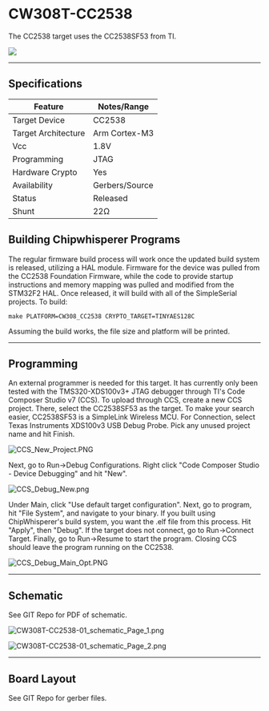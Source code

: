 # CW308T-CC2538

The CC2538 target uses the CC2538SF53 from TI.

![](Images/CC2538_Wiki.PNG)

---

## Specifications

| Feature | Notes/Range |
|---------|----------|
| Target Device | CC2538 |
| Target Architecture | Arm Cortex-M3 |
| Vcc | 1.8V |
| Programming | JTAG |
| Hardware Crypto | Yes |
| Availability | Gerbers/Source |
| Status | Released |
| Shunt | 22Ω |

## Building Chipwhisperer Programs

The regular firmware build process will work once the updated build
system is released, utilizing a HAL module. Firmware for the device was
pulled from the CC2538 Foundation Firmware, while the code to provide
startup instructions and memory mapping was pulled and modified from the
STM32F2 HAL. Once released, it will build with all of the SimpleSerial
projects. To build:

`make PLATFORM=CW308_CC2538 CRYPTO_TARGET=TINYAES128C`

Assuming the build works, the file size and platform will be printed.

---

## Programming

An external programmer is needed for this target. It has currently only
been tested with the TMS320-XDS100v3+ JTAG debugger through TI's Code
Composer Studio v7 (CCS). To upload through CCS, create a new CCS
project. There, select the CC2538SF53 as the target. To make your search
easier, CC2538SF53 is a SimpleLink Wireless MCU. For Connection, select
Texas Instruments XDS100v3 USB Debug Probe. Pick any unused project name
and hit Finish.

![CCS\_New\_Project.PNG](Images/CCS_New_Project.png "CCS_New_Project.PNG")

Next, go to Run->Debug Configurations. Right click "Code Composer
Studio - Device Debugging" and hit "New".

![CCS\_Debug\_New.png](Images/CCS_Debug_New.png "CCS_Debug_New.png")

Under Main, click "Use default target configuration". Next, go to
program, hit "File System", and navigate to your binary. If you built
using ChipWhisperer's build system, you want the .elf file from this
process. Hit "Apply", then "Debug". If the target does not connect, go
to Run-\>Connect Target. Finally, go to Run-\>Resume to start the
program. Closing CCS should leave the program running on the CC2538.

![CCS\_Debug\_Main\_Opt.PNG](Images/CCS_Debug_Main_Opt.png
"CCS_Debug_Main_Opt.PNG")

---

## Schematic

See GIT Repo for PDF of schematic.

![CW308T-CC2538-01\_schematic\_Page\_1.png](Images/CW308T-CC2538-01_schematic_Page_1.png
"CW308T-CC2538-01_schematic_Page_1.png")

![CW308T-CC2538-01\_schematic\_Page\_2.png](Images/CW308T-CC2538-01_schematic_Page_2.png
"CW308T-CC2538-01_schematic_Page_2.png")

---

## Board Layout

See GIT Repo for gerber files.
